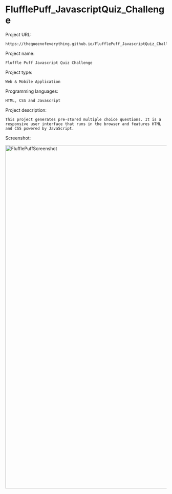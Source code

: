 # FlufflePuff_JavascriptQuiz_Challenge

Project URL: 

    https://thequeenofeverything.github.io/FlufflePuff_JavascriptQuiz_Challenge/Fluffle%20Javascript%20Timer%20Quiz/index.html


Project name:

    Fluffle Puff Javascript Quiz Challenge
    

Project type:

    Web & Mobile Application
   

Programming languages:

    HTML, CSS and Javascript

    

Project description:

    This project generates pre-stored multiple choice questions. It is a responsive user interface that runs in the browser and features HTML and CSS powered by JavaScript.

 
    
    
Screenshot:

<img width="1072" alt="FlufflePuffScreenshot" src="https://user-images.githubusercontent.com/65464431/149982361-f58c90cf-0411-4eba-9945-8584218da033.png">

    
